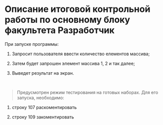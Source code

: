 # Описание итоговой контрольной работы по основному блоку факультета **Разработчик**

При запуске программы:
1. Запросит пользователя ввести количество елементов массива;

2. Затем будет запрошен элемент массива 1, 2 и так далее;

3. Выведет результат на экран.

<br>

> Предусмотрен режим тестирования на готовых наборах.
> Для его запуска, необходимо:
 1. строку 107 раскоментировать

 2. строку 109 закоментировать

